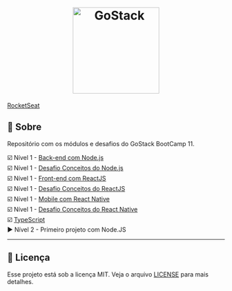 <h1 align="center">
    <img alt="GoStack" src="https://rocketseat-cdn.s3-sa-east-1.amazonaws.com/bootcamp-header.png" width="200px" />
</h1>

[RocketSeat](https://rocketseat.com.br/)  

## :rocket: Sobre
Repositório com os módulos e desafios do GoStack BootCamp 11. 


:ballot_box_with_check: Nível 1 - [Back-end com Node.js](./backend)  
:ballot_box_with_check: Nível 1 - [Desafio Conceitos do Node.js](https://github.com/muriloportugal/bootcamp11-desafio2-conceitos-node.js)  
:ballot_box_with_check: Nível 1 - [Front-end com ReactJS](./frontend)  
:ballot_box_with_check: Nível 1 - [Desafio Conceitos do ReactJS](https://github.com/muriloportugal/bootcamp11-desafio3-conceitos-reactJS)  
:ballot_box_with_check: Nível 1 - [Mobile com React Native](./mobile)  
:ballot_box_with_check: Nível 1 - [Desafio Conceitos do React Native](https://github.com/muriloportugal/bootcamp11-desafio4-conceitos-react-native)  
:ballot_box_with_check: [TypeScript](./typescript)  
:arrow_forward: Nível 2 - Primeiro projeto com Node.JS
___

## :memo: Licença

Esse projeto está sob a licença MIT. Veja o arquivo [LICENSE](./LICENSE) para mais detalhes.